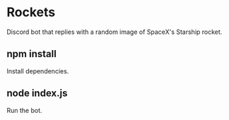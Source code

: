 # Rockets

Discord bot that replies with a random image of SpaceX's Starship rocket.

## npm install
Install dependencies.

## node index.js
Run the bot.